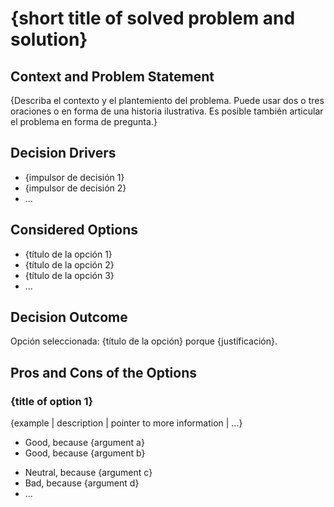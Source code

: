 # {short title of solved problem and solution}

## Context and Problem Statement

{Describa el contexto y el plantemiento del problema. Puede usar dos o tres oraciones o en forma de una historia ilustrativa.
Es posible también articular el problema en forma de pregunta.}

<!-- Elemento opcional. -->
## Decision Drivers

* {impulsor de decisión 1}
* {impulsor de decisión 2}
* … <!-- el número de decisiones es variable -->

## Considered Options

* {título de la opción 1}
* {título de la opción 2}
* {título de la opción 3}
* … <!-- el número de opciones es variable -->

## Decision Outcome

Opción seleccionada: {título de la opción} porque {justificación}.

<!-- Elemento opcional. -->
## Pros and Cons of the Options

### {title of option 1}

<!-- This is an optional element. Feel free to remove. -->
{example | description | pointer to more information | …}

* Good, because {argument a}
* Good, because {argument b}
<!-- use "neutral" if the given argument weights neither for good nor bad -->
* Neutral, because {argument c}
* Bad, because {argument d}
* … <!-- numbers of pros and cons can vary -->


